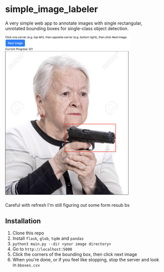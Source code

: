 # simple_image_labeler

A very simple web app to annotate images with single rectangular, unrotated bounding boxes for single-class object detection.

<img src="./demo.png" width=400 />

Careful with refresh I'm still figuring out some form resub bs

## Installation
1. Clone this repo
2. Install `flask`, `glob`, `tqdm` and `pandas`
3. `python3 main.py --dir <your image directory>`
4. Go to `http://localhost:5000`
5. Click the corners of the bounding box, then click next image
6. When you're done, or if you feel like stopping, stop the server and look in `bboxes.csv`
